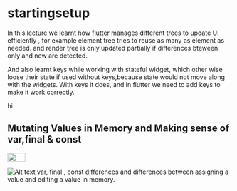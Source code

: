 # startingsetup
In this lecture we learnt how flutter manages different trees to update UI efficiently , 
for example element tree tries to reuse as many as element as needed.
and render tree is only updated partially if differences bteween only and new are detected. 

And also learnt keys while working with stateful widget, which other wise loose their state if used without keys,because state would not move along with the widgets.
With keys it does, and in flutter we need to add keys to make it work correctly.

hi

## Mutating Values in Memory and Making sense of var,final & const

<img src="assets/documentation/Screenshot 2023-10-31 at 4.54.53 PM.png" width="40" height="20">

![Alt text](<assets/documentation/Screenshot 2023-10-31 at 4.55.26 PM.png>)
var, final , const differences and differences between assigning a value and editing a value in memory.
